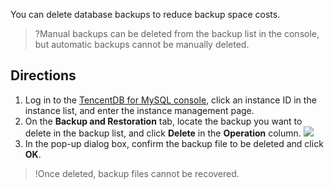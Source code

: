 You can delete database backups to reduce backup space costs.
>?Manual backups can be deleted from the backup list in the console, but automatic backups cannot be manually deleted.

## Directions
1. Log in to the [TencentDB for MySQL console](https://console.cloud.tencent.com/cdb), click an instance ID in the instance list, and enter the instance management page.
2. On the **Backup and Restoration** tab, locate the backup you want to delete in the backup list, and click **Delete** in the **Operation** column.
![](https://qcloudimg.tencent-cloud.cn/raw/d53719fb9b996fe433ddf2536aefc66e.png)
3. In the pop-up dialog box, confirm the backup file to be deleted and click **OK**.
>!Once deleted, backup files cannot be recovered.
